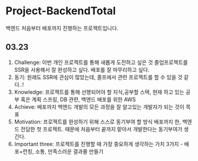 # Project-BackendTotal
백엔드 처음부터 배포까지 진행하는 프로젝트입니다.

## 03.23 
1. Challenge: 이번 개인 프로젝트를 통해 새롭게 도전하고 싶은 것 
졸업프로젝트를 SSR을 사용해서 잘 완성하고 싶다.
배포를 잘 마무리하고 싶다.
2. 동기: 원래도 SSR에 관심이 많았는데, 졸프에서 관련 프로젝트를 할 수 있을 것 같다..!
3. Knowledge: 프로젝트를 통해 선행되어야 할 지식,공부할 스택, 현재 하고 있는 공부 혹은 계획
스프링, DB 관련, 백엔드 배포를 위한 AWS
4. Achieve: 배포까지 백엔드 개발의 모든 과정을 잘 알고있는 개발자가 되는 것이 목표
5. Motivation: 프로젝트를 완성하기 위해 스스로 동기부여 할 방식 
배포까지 한, 백엔드 전담한 첫 프로젝트. 때문에 처음부터 끝까지 맡아서 개발한다는 동기부여가 생긴다.
6. Important three: 프로젝트를 진행할 때 가장 중요하게 
	생각하는 가치 3가지 - 배포+런칭, 소통, 만족스러운 결과물 만들기

